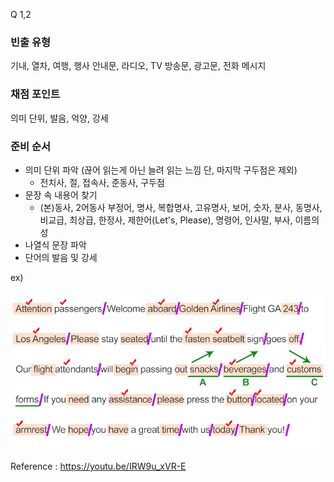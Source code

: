 Q 1,2

### 빈출 유형

기내, 열차, 여행, 행사 안내문, 라디오, TV 방송문, 광고문, 전화 메시지



### 채점 포인트

의미 단위, 발음, 억양, 강세



### 준비 순서

- 의미 단위 파악 (끊어 읽는게 아닌 늘려 읽는 느낌 단, 마지막 구두점은 제외)
	- 전치사, 절, 접속사, 준동사, 구두점
- 문장 속 내용어 찾기
	- (본)동사, 2어동사 부정어, 명사, 복합명사, 고유명사, 보어, 숫자, 분사, 동명사, 비교급, 최상급, 한정사, 제한어(Let's, Please), 명령어, 인사말, 부사, 이름의 성
- 나열식 문장 파악
- 단어의 발음 및 강세



ex)

![](../images/image-20220620210417138.png)

Reference : https://youtu.be/IRW9u_xVR-E
